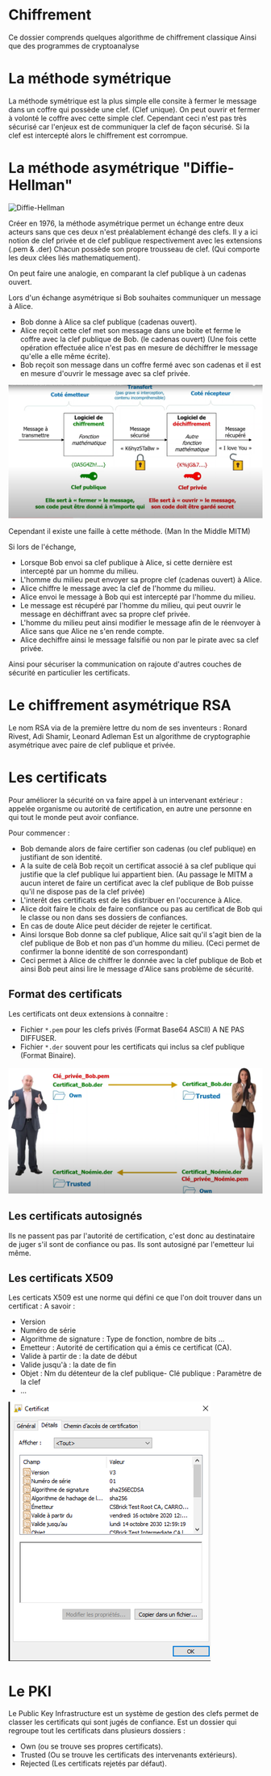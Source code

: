 # Chiffrement
Ce dossier comprends quelques algorithme de chiffrement classique
Ainsi que des programmes de cryptoanalyse


# La méthode symétrique 

La méthode symétrique est la plus simple elle consite à fermer le message dans un coffre qui possède une clef. (Clef unique).
On peut ouvrir et fermer à volonté le coffre avec cette simple clef.
Cependant ceci n'est pas très sécurisé car l'enjeux est de communiquer la clef de façon sécurisé. Si la clef est intercepté alors le chiffrement est corrompue.

# La méthode asymétrique "Diffie-Hellman"

![Diffie-Hellman](https://miro.medium.com/max/780/1*ti2OEdwPbTX6mx1b3Ix0ZA.jpeg)

Créer en 1976, la méthode asymétrique permet un échange entre deux acteurs sans que ces deux n'est préalablement échangé des clefs.
Il y a ici notion de clef privée et de clef publique respectivement avec les extensions (.pem & .der)
Chacun possède son propre trousseau de clef. (Qui comporte les deux clées liés mathematiquement).

On peut faire une analogie, en comparant la clef publique à un cadenas ouvert.

Lors d'un échange asymétrique si Bob souhaites communiquer un message à Alice.

- Bob donne à Alice sa clef publique (cadenas ouvert).
- Alice reçoit cette clef met son message dans une boite et ferme le coffre avec la clef publique de Bob. (le cadenas ouvert)
(Une fois cette opération effectuée alice n'est pas en mesure de déchiffrer le message qu'elle a elle même écrite).
- Bob reçoit son message dans un coffre fermé avec son cadenas et il est en mesure d'ouvrir le message avec sa clef privée.

![Asymetrique](Asymetrique.png)

Cependant il existe une faille à cette méthode. (Man In the Middle MITM)

Si lors de l'échange, 
- Lorsque Bob envoi sa clef publique à Alice, si cette dernière est intercepté par un homme du milieu.
- L'homme du milieu peut envoyer sa propre clef (cadenas ouvert) à Alice. 
- Alice chiffre le message avec la clef de l'homme du milieu.
- Alice envoi le message à Bob qui est intercepté par l'homme du milieu.
- Le message est récupéré par l'homme du milieu, qui peut ouvrir le message en déchiffrant avec sa propre clef privée. 
- L'homme du milieu peut ainsi modifier le message afin de le réenvoyer à Alice sans que Alice ne s'en rende compte.
- Alice dechiffre ainsi le message falsifié ou non par le pirate avec sa clef privée.

Ainsi pour sécuriser la communication on rajoute d'autres couches de sécurité en particulier les certificats.

# Le chiffrement asymétrique RSA 

Le nom RSA via de la première lettre du nom de ses inventeurs : Ronard Rivest, Adi Shamir, Leonard Adleman
Est un algorithme de cryptographie asymétrique avec paire de clef publique et privée.

# Les certificats

Pour améliorer la sécurité on va faire appel à un intervenant extérieur : appelée organisme ou autorité de certification, en autre une personne en qui tout le monde peut avoir confiance.

Pour commencer :
- Bob demande alors de faire certifier son cadenas (ou clef publique) en justifiant de son identité. 
- A la suite de celà Bob reçoit un certificat associé à sa clef publique qui justifie que la clef publique lui appartient bien.
(Au passage le MITM a aucun interet de faire un certificat avec la clef publique de Bob puisse qu'il ne dispose pas de la clef privée)
- L'interêt des certificats est de les distribuer en l'occurence à Alice.
- Alice doit faire le choix de faire confiance ou pas au certificat de Bob qui le classe ou non dans ses dossiers de confiances.
- En cas de doute Alice peut décider de rejeter le certificat.
- Ainsi lorsque Bob donne sa clef publique, Alice sait qu'il s'agit bien de la clef publique de Bob et non pas d'un homme du milieu.
(Ceci permet de confirmer la bonne identité de son correspondant)
- Ceci permet à Alice de chiffrer le donnée avec la clef publique de Bob et ainsi Bob peut ainsi lire le message d'Alice sans problème de sécurité.

## Format des certificats 

Les certificats ont deux extensions à connaitre :
- Fichier `*.pem` pour les clefs privés (Format Base64 ASCII) A NE PAS DIFFUSER.
- Fichier `*.der` souvent pour les certificats qui inclus sa clef publique (Format Binaire).

![Certificats](Certificats.png)

## Les certificats autosignés

Ils ne passent pas par l'autorité de certification, c'est donc au destinataire de juger s'il sont de confiance ou pas.
Ils sont autosigné par l'emetteur lui même.

## Les certificats X509

Les certicats X509 est une norme qui défini ce que l'on doit trouver dans un certificat :
A savoir :
- Version
- Numéro de série
- Algorithme de signature : Type de fonction, nombre de bits ...
- Emetteur : Autorité de certification qui a émis ce certificat (CA).
- Valide à partir de : la date de début
- Valide jusqu'à : la date de fin
- Objet : Nm du détenteur de la clef publique- Clé publique : Paramètre de la clef
- ...

![X509](x509.png)

# Le PKI

Le Public Key Infrastructure est un système de gestion des clefs permet de classer les certificats qui sont jugés de confiance.
Est un dossier qui regroupe tout les certificats dans plusieurs dossiers :
- Own (ou se trouve ses propres certificats).
- Trusted (Ou se trouve les certificats des intervenants extérieurs).
- Rejected (Les certificats rejetés par défaut).
